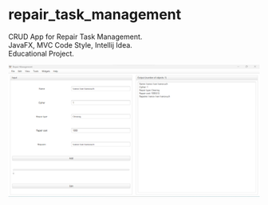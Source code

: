 # repair_task_management
CRUD App for Repair Task Management. \
JavaFX, MVC Code Style, Intellij Idea. \
Educational Project. 

![screenshot](https://github.com/altirtix/repair_task_management/blob/main/screenshot.png)
